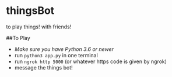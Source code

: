 # thingsBot
to play things! with friends!

##To Play

* *Make sure you have Python 3.6 or newer*
* run `python3 app.py` in one terminal
* run `ngrok http 5000` (or whatever https code is given by ngrok)
* message the things bot!
